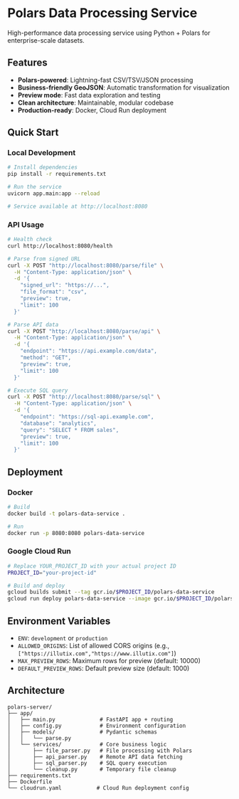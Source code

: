 # Polars Data Processing Service

High-performance data processing service using Python + Polars for enterprise-scale datasets.

## Features

- **Polars-powered**: Lightning-fast CSV/TSV/JSON processing
- **Business-friendly GeoJSON**: Automatic transformation for visualization
- **Preview mode**: Fast data exploration and testing
- **Clean architecture**: Maintainable, modular codebase
- **Production-ready**: Docker, Cloud Run deployment

## Quick Start

### Local Development

```bash
# Install dependencies
pip install -r requirements.txt

# Run the service
uvicorn app.main:app --reload

# Service available at http://localhost:8080
```

### API Usage

```bash
# Health check
curl http://localhost:8080/health

# Parse from signed URL
curl -X POST "http://localhost:8080/parse/file" \
  -H "Content-Type: application/json" \
  -d '{
    "signed_url": "https://...",
    "file_format": "csv",
    "preview": true,
    "limit": 100
  }'

# Parse API data
curl -X POST "http://localhost:8080/parse/api" \
  -H "Content-Type: application/json" \
  -d '{
    "endpoint": "https://api.example.com/data",
    "method": "GET",
    "preview": true,
    "limit": 100
  }'

# Execute SQL query
curl -X POST "http://localhost:8080/parse/sql" \
  -H "Content-Type: application/json" \
  -d '{
    "endpoint": "https://sql-api.example.com",
    "database": "analytics",
    "query": "SELECT * FROM sales",
    "preview": true,
    "limit": 100
  }'
```

## Deployment

### Docker

```bash
# Build
docker build -t polars-data-service .

# Run
docker run -p 8080:8080 polars-data-service
```

### Google Cloud Run

```bash
# Replace YOUR_PROJECT_ID with your actual project ID
PROJECT_ID="your-project-id"

# Build and deploy
gcloud builds submit --tag gcr.io/$PROJECT_ID/polars-data-service
gcloud run deploy polars-data-service --image gcr.io/$PROJECT_ID/polars-data-service --platform managed
```

## Environment Variables

- `ENV`: `development` or `production`
- `ALLOWED_ORIGINS`: List of allowed CORS origins (e.g., `["https://illutix.com","https://www.illutix.com"]`)
- `MAX_PREVIEW_ROWS`: Maximum rows for preview (default: 10000)
- `DEFAULT_PREVIEW_ROWS`: Default preview size (default: 1000)

## Architecture

```
polars-server/
├── app/
│   ├── main.py              # FastAPI app + routing
│   ├── config.py            # Environment configuration
│   ├── models/              # Pydantic schemas
│   │   └── parse.py
│   └── services/            # Core business logic
│       ├── file_parser.py   # File processing with Polars
│       ├── api_parser.py    # Remote API data fetching
│       ├── sql_parser.py    # SQL query execution
│       └── cleanup.py       # Temporary file cleanup
├── requirements.txt
├── Dockerfile
└── cloudrun.yaml           # Cloud Run deployment config
```